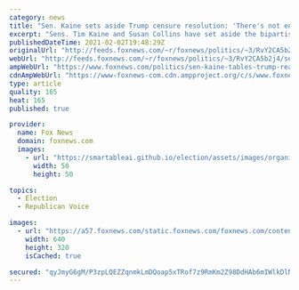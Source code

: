 ```yaml
---
category: news
title: "Sen. Kaine sets aside Trump censure resolution: 'There's not enough support on either side'"
excerpt: "Sens. Tim Kaine and Susan Collins have set aside the bipartisan effort to censure former President Trump for his role in the Jan. 6 Capitol riot for lack of support from both Democrats and Republicans. "
publishedDateTime: 2021-02-02T19:48:29Z
originalUrl: "http://feeds.foxnews.com/~r/foxnews/politics/~3/RvY2CA5b2j4/sen-kaine-tables-trump-reasonable-censure-resolution-for-lack-of-support"
webUrl: "http://feeds.foxnews.com/~r/foxnews/politics/~3/RvY2CA5b2j4/sen-kaine-tables-trump-reasonable-censure-resolution-for-lack-of-support"
ampWebUrl: "https://www.foxnews.com/politics/sen-kaine-tables-trump-reasonable-censure-resolution-for-lack-of-support.amp"
cdnAmpWebUrl: "https://www-foxnews-com.cdn.ampproject.org/c/s/www.foxnews.com/politics/sen-kaine-tables-trump-reasonable-censure-resolution-for-lack-of-support.amp"
type: article
quality: 165
heat: 165
published: true

provider:
  name: Fox News
  domain: foxnews.com
  images:
    - url: "https://smartableai.github.io/election/assets/images/organizations/foxnews.com-50x50.jpg"
      width: 50
      height: 50

topics:
  - Election
  - Republican Voice

images:
  - url: "https://a57.foxnews.com/static.foxnews.com/foxnews.com/content/uploads/2021/01/640/320/COLLINS-KAINE-SPLIT.jpg?ve=1&tl=1"
    width: 640
    height: 320
    isCached: true

secured: "qyJmyG6gM/P3zpLQEZZqnmkLmDQoap5xTRof7z9RmKm2Z98DdHAb6mIWlkDlNIioYXqsKmGGFbY244VkO5RJcHZ9pPKeD0jf5EjqeM3lIT+LwmixXrKYVz9CrV/zkcgke6+1Xp3LyXkrXcZNTuFZIzxZx+EuGG3WT9eK/dgROyjzMzJrwhXsqkm0ym3o69XkjKuB6TDxk6aIgoXOR/qXtgKGv4kaj7Uz2EkaFqY6HoQrfk2qfy0Adat/maYUg3t68+YOuoV4A5fgMMWMz0q31yanZRpAP9vW89SQfRnDdYmczwcyKiDERwkkAPu7tx3QJ6hDLZhkhtYirqwkEm5WLG26vAi2Un2+MIdW+UOc9og=;eG39IHW4UjOBQa88RLXjpw=="
---
```


